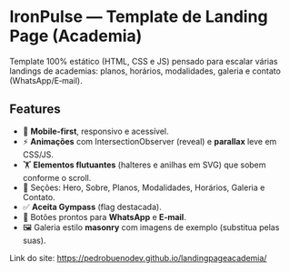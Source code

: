 # IronPulse — Template de Landing Page (Academia)

Template 100% estático (HTML, CSS e JS) pensado para escalar várias landings de academias: planos, horários, modalidades, galeria e contato (WhatsApp/E‑mail).

## Features
- 🎯 **Mobile-first**, responsivo e acessível.
- ⚡ **Animações** com IntersectionObserver (reveal) e **parallax** leve em CSS/JS.
- 🏋️ **Elementos flutuantes** (halteres e anilhas em SVG) que sobem conforme o scroll.
- 🧩 Seções: Hero, Sobre, Planos, Modalidades, Horários, Galeria e Contato.
- ✅ **Aceita Gympass** (flag destacada).
- 🔗 Botões prontos para **WhatsApp** e **E‑mail**.
- 🖼️ Galeria estilo **masonry** com imagens de exemplo (substitua pelas suas).



Link do site: https://pedrobuenodev.github.io/landingpageacademia/
